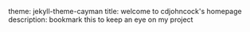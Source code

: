 theme: jekyll-theme-cayman
title: welcome to cdjohncock's homepage
description: bookmark this to keep an eye on my project

